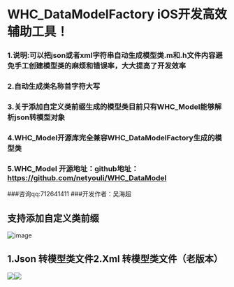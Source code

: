 # WHC_DataModelFactory iOS开发高效辅助工具！
### 1.说明:可以把json或者xml字符串自动生成模型类.m和.h文件内容避免手工创建模型类的麻烦和错误率，大大提高了开发效率
### 2.自动生成类名称首字符大写
### 3.关于添加自定义类前缀生成的模型类目前只有WHC_Model能够解析json转模型对象
### 4.WHC_Model开源库完全兼容WHC_DataModelFactory生成的模型类
### 5.WHC_Model 开源地址：github地址：https://github.com/netyouli/WHC_DataModel

###咨询qq:712641411
###开发作者：吴海超

## 支持添加自定义类前缀
![image](https://github.com/netyouli/WHC_DataModelFactory/blob/master/WHC_DataModelFactory/xx.png)
## 1.Json 转模型类文件2.Xml 转模型类文件（老版本）
 ![](https://github.com/netyouli/WHC_DataModelFactory/blob/master/WHC_DataModelFactory/json.gif)![](https://github.com/netyouli/WHC_DataModelFactory/blob/master/WHC_DataModelFactory/xml.gif)
